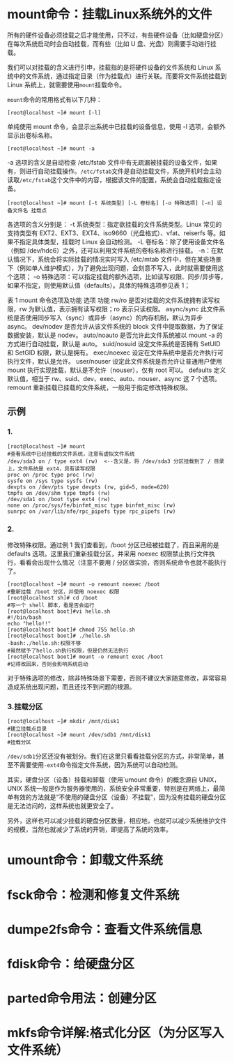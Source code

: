



# mount命令：挂载Linux系统外的文件
所有的硬件设备必须挂载之后才能使用，只不过，有些硬件设备（比如硬盘分区）在每次系统启动时会自动挂载，而有些（比如 U 盘、光盘）则需要手动进行挂载。

我们可以对挂载的含义进行引申，挂载指的是将硬件设备的文件系统和 Linux 系统中的文件系统，通过指定目录（作为挂载点）进行关联。而要将文件系统挂载到 Linux 系统上，就需要使用`mount`挂载命令。

`mount`命令的常用格式有以下几种：
```
[root@localhost ~]# mount [-l]
```
单纯使用 mount 命令，会显示出系统中已挂载的设备信息，使用 -l 选项，会额外显示出卷标名称。
```
[root@localhost ~]# mount -a
```
-a 选项的含义是自动检查 /etc/fstab 文件中有无疏漏被挂载的设备文件，如果有，则进行自动挂载操作。`/etc/fstab`文件是自动挂载文件，系统开机时会主动读取`/etc/fstab`这个文件中的内容，根据该文件的配置，系统会自动挂载指定设备。
```
[root@localhost ~]# mount [-t 系统类型] [-L 卷标名] [-o 特殊选项] [-n] 设备文件名 挂载点
```
各选项的含义分别是：
-t 系统类型：指定欲挂载的文件系统类型。Linux 常见的支持类型有 EXT2、EXT3、EXT4、iso9660（光盘格式）、vfat、reiserfs 等。如果不指定具体类型，挂载时 Linux 会自动检测。
-L 卷标名：除了使用设备文件名（例如 /dev/hdc6）之外，还可以利用文件系统的卷标名称进行挂载。
-n：在默认情况下，系统会将实际挂载的情况实时写入 /etc/mtab 文件中，但在某些场景下（例如单人维护模式），为了避免出现问题，会刻意不写入，此时就需要使用这个选项；
-o 特殊选项：可以指定挂载的额外选项，比如读写权限、同步/异步等，如果不指定，则使用默认值（defaults）。具体的特殊选项参见表 1；

表 1 mount 命令选项及功能
选项	功能
rw/ro	是否对挂载的文件系统拥有读写权限，rw 为默认值，表示拥有读写权限；ro 表示只读权限。
async/sync	此文件系统是否使用同步写入（sync）或异步（async）的内存机制，默认为异步 async。
dev/nodev	是否允许从该文件系统的 block 文件中提取数据，为了保证数据安装，默认是 nodev。
auto/noauto	是否允许此文件系统被以 mount -a 的方式进行自动挂载，默认是 auto。
suid/nosuid	设定文件系统是否拥有 SetUID 和 SetGID 权限，默认是拥有。
exec/noexec	设定在文件系统中是否允许执行可执行文件，默认是允许。
user/nouser	设定此文件系统是否允许让普通用户使用 mount 执行实现挂载，默认是不允许（nouser），仅有 root 可以。
defaults	定义默认值，相当于 rw、suid、dev、exec、auto、nouser、async 这 7 个选项。
remount	重新挂载已挂载的文件系统，一般用于指定修改特殊权限。
## 示例
### 1.
```
[root@localhost ~]# mount
#查看系统中已经挂载的文件系统，注意有虚拟文件系统
/dev/sda3 on / type ext4 (rw)  <--含义是，将 /dev/sda3 分区挂载到了 / 目录上，文件系统是 ext4，具有读写权限
proc on /proc type proc (rw)
sysfe on /sys type sysfs (rw)
devpts on /dev/pts type devpts (rw, gid=5, mode=620)
tmpfs on /dev/shm type tmpfs (rw)
/dev/sda1 on /boot type ext4 (rw)
none on /proc/sys/fe/binfmt_misc type binfmt_misc (rw)
sunrpc on /var/lib/nfe/rpc_pipefs type rpc_pipefs (rw)
```
### 2.
修改特殊权限。通过例 1 我们查看到，/boot 分区已经被挂载了，而且采用的是 defaults 选项。这里我们重新挂载分区，并采用 noexec 权限禁止执行文件执行，看看会出现什么情况（注意不要用 / 分区做实验，否则系统命令也就不能执行了。
```
[root@localhost ~]# mount -o remount noexec /boot
#重新挂载 /boot 分区，并使用 noexec 权限
[root@localhost sh]# cd /boot
#写一个 shell 脚本，看是否会运行
[root@localhost boot]#vi hello.sh
#!/bin/bash
echo "hello!!"
[root@localhost boot]# chmod 755 hello.sh
[root@localhost boot]# ./hello.sh
-bash:./hello.sh:权限不够
#虽然赋予了hello.sh执行权限，但是仍然无法执行
[root@localhost boot]# mount -o remount exec /boot
#记得改回来，否则会影响系统启动
```
对于特殊选项的修改，除非特殊场景下需要，否则不建议大家随意修改，非常容易造成系统出现问题，而且还找不到问题的根源。
### 3.挂载分区
```
[root@localhost ~]# mkdir /mnt/disk1
#建立挂载点目录
[root@localhost ~]# mount /dev/sdb1 /mnt/disk1
#挂载分区
```
`/dev/sdb1`分区还没有被划分。我们在这里只看看挂载分区的方式，非常简单，甚至不需要使用`-ext4`命令指定文件系统，因为系统可以自动检测。

其实，硬盘分区（设备）挂载和卸载（使用`umount 命令）的概念源自 UNIX，UNIX 系统一般是作为服务器使用的，系统安全非常重要，特别是在网络上，最简单有效的方法就是“不使用的硬盘分区（设备）不挂载”，因为没有挂载的硬盘分区是无法访问的，这样系统也就更安全了。

另外，这样也可以减少挂载的硬盘分区数量，相应地，也就可以减少系统维护文件的规模，当然也就减少了系统的开销，即提高了系统的效率。

# umount命令：卸载文件系统
# fsck命令：检测和修复文件系统
# dumpe2fs命令：查看文件系统信息
# fdisk命令：给硬盘分区
# parted命令用法：创建分区
# mkfs命令详解:格式化分区（为分区写入文件系统）
